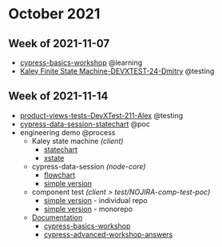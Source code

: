 # October 2021

## Week of 2021-11-07

- [cypress-basics-workshop](https://github.com/muratkeremozcan/cypress-workshop-basics) @learning
- [Kaley Finite State Machine-DEVXTEST-24-Dmitry](https://github.com/helloextend/client/pull/2642) @testing

## Week of 2021-11-14

- [product-views-tests-](https://github.com/helloextend/client/pull/2652)[DevXTest-211](https://helloextend.atlassian.net/browse/DEVXTEST-211)[-Alex](https://github.com/helloextend/client/pull/2652) @testing
- [cypress-data-session-statechart](https://github.com/muratkeremozcan/cypress-data-session-statechart) @poc 
- engineering demo @process
  - Kaley state machine *(client)*
    - [statechart](https://user-images.githubusercontent.com/34237651/141477996-83db87fd-cb6e-4458-8b39-49731983b335.jpg)
    - [xstate](https://stately.ai/viz)
  - cypress-data-session *(node-core)*
    - [flowchart](https://raw.githubusercontent.com/bahmutov/cypress-data-session/main/images/flowchart.png)
    - [simple version](https://github.com/muratkeremozcan/cypress-data-session-statechart)
  - component test *(client > test/NOJIRA-comp-test-poc)*
    - [simple version](https://github.com/muratkeremozcan/multi-stage-caching) - individual repo
    - [simple version](https://github.com/muratkeremozcan/lerna-react-ts-cypress) - monorepo
  - [Documentation](https://helloextend.atlassian.net/wiki/spaces/ENG/pages/1280114689/Recommended+learning+roadmap+for+the+Test+Discipline) 
    - [cypress-basics-workshop](https://github.com/bahmutov/cypress-workshop-basics)
    - [cypress-advanced-workshop-answers](https://github.com/muratkeremozcan/testing-workshop-cypress)

